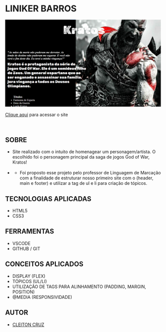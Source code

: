 # **LINIKER BARROS**

![](./img/screenshot.png)

[Clique aqui](https://cotilen.github.io/Kratos_Site/) para acessar o site

<br>

## **SOBRE**
- Site realizado com o intuito de homenagear um personagem/artista. O escolhido foi o personagem principal da saga de jogos God of War, Kratos!
  <br><br>
- - Foi proposto esse projeto pelo professor de Linguagem de Marcação com a finalidade de estruturar nosso primeiro site com o (header, main e footer) e utilizar a tag de ul e li para criação de tópicos.

## **TECNOLOGIAS APLICADAS**
- HTML5
- CSS3

## **FERRAMENTAS**
- VSCODE
- GITHUB / GIT

## **CONCEITOS APLICADOS**
- DISPLAY (FLEX)
- TÓPICOS (UL/LI)
- UTILIZAÇÃO DE TAGS PARA ALINHAMENTO (PADDING, MARGIN, POSITION)
- @MEDIA (RESPONSIVIDADE)

## **AUTOR**



- [CLEITON CRUZ](https://github.com/cotilen)
